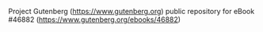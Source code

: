 Project Gutenberg (https://www.gutenberg.org) public repository for eBook #46882 (https://www.gutenberg.org/ebooks/46882)
